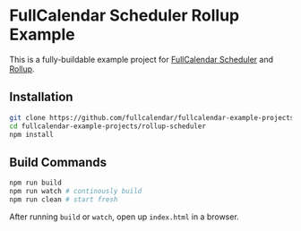 
# FullCalendar Scheduler Rollup Example

This is a fully-buildable example project for [FullCalendar Scheduler] and [Rollup].


## Installation

```bash
git clone https://github.com/fullcalendar/fullcalendar-example-projects.git
cd fullcalendar-example-projects/rollup-scheduler
npm install
```

## Build Commands

```bash
npm run build
npm run watch # continously build
npm run clean # start fresh
```

After running `build` or `watch`, open up `index.html` in a browser.


[FullCalendar Scheduler]: https://fullcalendar.io/pricing
[Rollup]: https://rollupjs.org/
